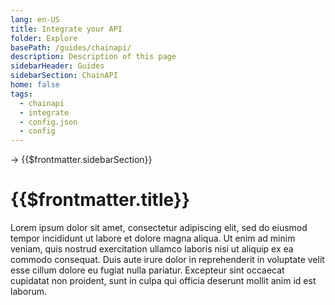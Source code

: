 ```yaml
---
lang: en-US
title: Integrate your API
folder: Explore
basePath: /guides/chainapi/
description: Description of this page
sidebarHeader: Guides
sidebarSection: ChainAPI
home: false
tags:
  - chainapi
  - integrate
  - config.json
  - config
---
```


→ {{$frontmatter.sidebarSection}}

# {{$frontmatter.title}}

Lorem ipsum dolor sit amet, consectetur adipiscing elit, sed do eiusmod tempor
incididunt ut labore et dolore magna aliqua. Ut enim ad minim veniam, quis
nostrud exercitation ullamco laboris nisi ut aliquip ex ea commodo consequat.
Duis aute irure dolor in reprehenderit in voluptate velit esse cillum dolore eu
fugiat nulla pariatur. Excepteur sint occaecat cupidatat non proident, sunt in
culpa qui officia deserunt mollit anim id est laborum.
